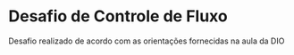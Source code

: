 # Desafio de Controle de Fluxo
Desafio realizado de acordo com as orientações fornecidas na aula da DIO
